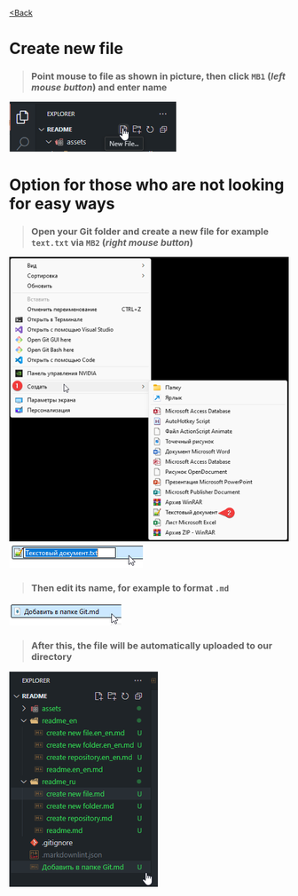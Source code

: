 [<Back](/readme_en.md)

# Create new file

> ### Point mouse to file as shown in picture, then click `MB1` (_left mouse button_) and enter name

![](/assets/3.%20Создаем%20файл%20Git/2083.png)

# Option for those who are not looking for easy ways

> ### Open your Git folder and create a new file for example `text.txt` via `MB2` (_right mouse button_)

![](/assets/3.%20Создаем%20файл%20Git/2084.png)     
![](/assets/3.%20Создаем%20файл%20Git/2085.png)

> ### Then edit its name, for example to format `.md`

![](/assets/3.%20Создаем%20файл%20Git/2086.png)

> ###  After this, the file will be automatically uploaded to our directory

![](/assets/3.%20Создаем%20файл%20Git/2087.png)